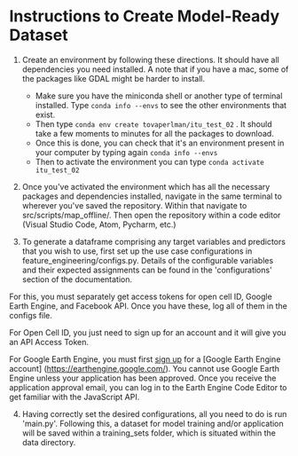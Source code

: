 # Instructions to Create Model-Ready Dataset

1. Create an environment by following these directions. It should have all dependencies you need installed. A note that if you have a mac, some of the packages like GDAL might be harder to install.
    - Make sure you have the miniconda shell or another type of terminal installed. Type `conda info --envs` to see the other environments that exist.
    - Then type `conda env create tovaperlman/itu_test_02` . It should take a few moments to minutes for all the packages to download. 
    - Once this is done, you can check that it's an environment present in your computer by typing again `conda info --envs`
    - Then to activate the environment you can type `conda activate itu_test_02`


2. Once you've activated the environment which has all the necessary packages and dependencies installed, navigate in the same terminal to wherever you've saved the repository. Within that navigate to src/scripts/map_offline/. Then open the repository within a code editor (Visual Studio Code, Atom, Pycharm, etc.)

3. To generate a dataframe comprising any target variables and predictors that you wish to use, first set up the use case configurations in feature_engineering/configs.py. Details of the configurable variables and their expected assignments can be found in the 'configurations' section of the documentation.

For this, you must separately get access tokens for open cell ID, Google Earth Engine, and Facebook API. Once you have these, log all of them in the configs file. 

For Open Cell ID, you just need to sign up for an account and it will give you an API Access Token.

For Google Earth Engine, you must first [sign up](https://signup.earthengine.google.com/) for a [Google Earth Engine account] (https://earthengine.google.com/). You cannot use Google Earth Engine unless your application has been approved. Once you receive the application approval email, you can log in to the Earth Engine Code Editor to get familiar with the JavaScript API.

4. Having correctly set the desired configurations, all you need to do is run 'main.py'. Following this, a dataset for model training and/or application will be saved within a training_sets folder, which is situated within the data directory.
